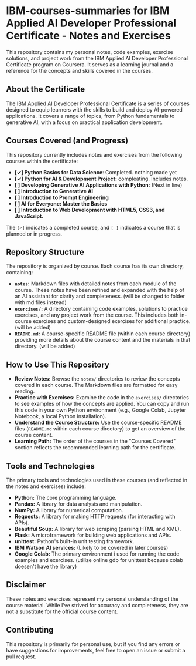# IBM-courses-summaries for IBM Applied AI Developer Professional Certificate - Notes and Exercises

This repository contains my personal notes, code examples, exercise solutions, and project work from the IBM Applied AI Developer Professional Certificate program on Coursera.  It serves as a learning journal and a reference for the concepts and skills covered in the courses.

## About the Certificate

The IBM Applied AI Developer Professional Certificate is a series of courses designed to equip learners with the skills to build and deploy AI-powered applications.  It covers a range of topics, from Python fundamentals to generative AI, with a focus on practical application development.

## Courses Covered (and Progress)

This repository currently includes notes and exercises from the following courses within the certificate:

*   **[✓] Python Basics for Data Science**: Completed. nothing made yet
*   **[✓] Python for AI & Development Project:** compleating. Includes notes.
*   **[ ] Developing Generative AI Applications with Python:**  (Next in line)
*   **[ ] Introduction to Generative AI**
*   **[ ] Introduction to Prompt Engineering**
*   **[ ] AI for Everyone: Master the Basics**
*   **[ ] Introduction to Web Development with HTML5, CSS3, and JavaScript.**

The `[✓]` indicates a completed course, and `[ ]` indicates a course that is planned or in progress.

## Repository Structure

The repository is organized by course.  Each course has its own directory, containing:

*   **`notes`:** Markdown files with detailed notes from each module of the course.  These notes have been refined and expanded with the help of an AI assistant for clarity and completeness. (will be changed to folder with md files instead)
*   **`exercises/`:**  A directory containing code examples, solutions to practice exercises, and any project work from the course.  This includes both in-course exercises and custom-designed exercises for additional practice. (will be added)
*   **`README.md`:**  A course-specific README file (within each course directory) providing more details about the course content and the materials in that directory. (will be added)

## How to Use This Repository

*   **Review Notes:** Browse the `notes/` directories to review the concepts covered in each course. The Markdown files are formatted for easy reading.
*   **Practice with Exercises:**  Examine the code in the `exercises/` directories to see examples of how the concepts are applied. You can copy and run this code in your own Python environment (e.g., Google Colab, Jupyter Notebook, a local Python installation).
*   **Understand the Course Structure:** Use the course-specific README files (`README.md` within each course directory) to get an overview of the course content.
*   **Learning Path:**  The order of the courses in the "Courses Covered" section reflects the recommended learning path for the certificate.

## Tools and Technologies

The primary tools and technologies used in these courses (and reflected in the notes and exercises) include:

*   **Python:** The core programming language.
*   **Pandas:**  A library for data analysis and manipulation.
*   **NumPy:**  A library for numerical computation.
*   **Requests:** A library for making HTTP requests (for interacting with APIs).
*   **Beautiful Soup:**  A library for web scraping (parsing HTML and XML).
*   **Flask:** A microframework for building web applications and APIs.
*   **unittest:** Python's built-in unit testing framework.
*   **IBM Watson AI services:** (Likely to be covered in later courses)
*   **Google Colab:** The primary environment i used for running the code examples and exercises. (utilize online gdb for unittest because colab doesen't have the library)

## Disclaimer

These notes and exercises represent my personal understanding of the course material.  While I've strived for accuracy and completeness, they are not a substitute for the official course content.

## Contributing

This repository is primarily for personal use, but if you find any errors or have suggestions for improvements, feel free to open an issue or submit a pull request.

